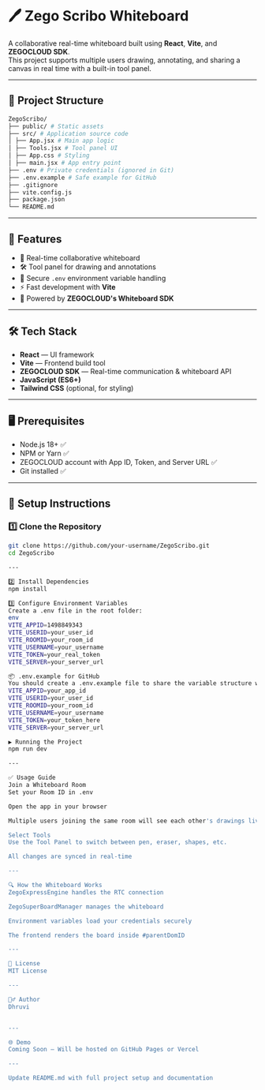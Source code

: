 # 🖊️ Zego Scribo Whiteboard

A collaborative real-time whiteboard built using **React**, **Vite**, and **ZEGOCLOUD SDK**.  
This project supports multiple users drawing, annotating, and sharing a canvas in real time with a built-in tool panel.

---

## 📁 Project Structure
```bash
ZegoScribo/
├── public/ # Static assets
├── src/ # Application source code
│ ├── App.jsx # Main app logic
│ ├── Tools.jsx # Tool panel UI
│ ├── App.css # Styling
│ ├── main.jsx # App entry point
├── .env # Private credentials (ignored in Git)
├── .env.example # Safe example for GitHub
├── .gitignore
├── vite.config.js
├── package.json
└── README.md
```
---

## 🚀 Features
- 🎨 Real-time collaborative whiteboard
- 🛠 Tool panel for drawing and annotations
- 🔑 Secure `.env` environment variable handling
- ⚡ Fast development with **Vite**
- 📡 Powered by **ZEGOCLOUD's Whiteboard SDK**

---

## 🛠️ Tech Stack
- **React** — UI framework
- **Vite** — Frontend build tool
- **ZEGOCLOUD SDK** — Real-time communication & whiteboard API
- **JavaScript (ES6+)**
- **Tailwind CSS** (optional, for styling)

---

## 🖥️ Prerequisites
- Node.js 18+ ✅
- NPM or Yarn ✅
- ZEGOCLOUD account with App ID, Token, and Server URL ✅
- Git installed ✅

---

## 🧾 Setup Instructions

### 1️⃣ Clone the Repository
```bash
git clone https://github.com/your-username/ZegoScribo.git
cd ZegoScribo

---

2️⃣ Install Dependencies
npm install

3️⃣ Configure Environment Variables
Create a .env file in the root folder:
env
VITE_APPID=1498849343
VITE_USERID=your_user_id
VITE_ROOMID=your_room_id
VITE_USERNAME=your_username
VITE_TOKEN=your_real_token
VITE_SERVER=your_server_url

📦 .env.example for GitHub
You should create a .env.example file to share the variable structure without sensitive values:
VITE_APPID=your_app_id
VITE_USERID=your_user_id
VITE_ROOMID=your_room_id
VITE_USERNAME=your_username
VITE_TOKEN=your_token_here
VITE_SERVER=your_server_url

▶️ Running the Project
npm run dev

---

✅ Usage Guide
Join a Whiteboard Room
Set your Room ID in .env

Open the app in your browser

Multiple users joining the same room will see each other's drawings live

Select Tools
Use the Tool Panel to switch between pen, eraser, shapes, etc.

All changes are synced in real-time

---

🔍 How the Whiteboard Works
ZegoExpressEngine handles the RTC connection

ZegoSuperBoardManager manages the whiteboard

Environment variables load your credentials securely

The frontend renders the board inside #parentDomID

---

📜 License  
MIT License

---

🙋‍♂️ Author  
Dhruvi


---

🌐 Demo  
Coming Soon — Will be hosted on GitHub Pages or Vercel

---

Update README.md with full project setup and documentation
